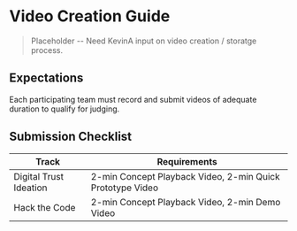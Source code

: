 # Video Creation Guide

>Placeholder -- Need KevinA input on video creation / storatge process. 

## Expectations
Each participating team must record and submit videos of adequate duration to qualify for judging.

## Submission Checklist

| Track | Requirements |
| --- | --- |
| Digital Trust Ideation | 2-min Concept Playback Video, 2-min Quick Prototype Video |
| Hack the Code | 2-min Concept Playback Video, 2-min Demo Video |

